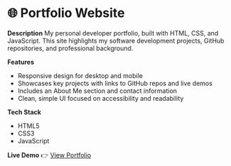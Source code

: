 # 🌐 Portfolio Website

**Description**
My personal developer portfolio, built with HTML, CSS, and JavaScript. This site highlights my software development projects, GitHub repositories, and professional background.

**Features**

* Responsive design for desktop and mobile
* Showcases key projects with links to GitHub repos and live demos
* Includes an About Me section and contact information
* Clean, simple UI focused on accessibility and readability

**Tech Stack**

* HTML5
* CSS3
* JavaScript

**Live Demo**
👉 [View Portfolio](https://cvcpatton.github.io/index.html)

